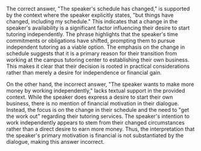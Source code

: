 The correct answer, "The speaker's schedule has changed," is supported by the context where the speaker explicitly states, "but things have changed, including my schedule." This indicates that a change in the speaker's availability is a significant factor influencing their desire to start tutoring independently. The phrase highlights that the speaker's time commitments or obligations have shifted, prompting them to pursue independent tutoring as a viable option. The emphasis on the change in schedule suggests that it is a primary reason for their transition from working at the campus tutoring center to establishing their own business. This makes it clear that their decision is rooted in practical considerations rather than merely a desire for independence or financial gain.

On the other hand, the incorrect answer, "The speaker wants to make more money by working independently," lacks textual support in the provided context. While the speaker does express a desire to start their own business, there is no mention of financial motivation in their dialogue. Instead, the focus is on the change in their schedule and the need to "get the work out" regarding their tutoring services. The speaker's intention to work independently appears to stem from their changed circumstances rather than a direct desire to earn more money. Thus, the interpretation that the speaker's primary motivation is financial is not substantiated by the dialogue, making this answer incorrect.